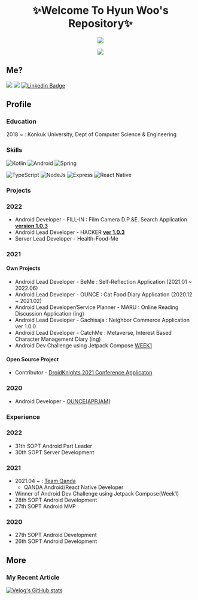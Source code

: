<h1 align="center"><b>✨Welcome To Hyun Woo's Repository✨</b></h1>
<a href="https://github.com/anuraghazra/github-readme-stats">
  <p align="center"><img src="https://github-readme-stats.vercel.app/api/?username=l2hyunwoo&count_private=true&show_icons=true&theme=dark" /></p>
</a>
<p align="center"><img src="https://github-profile-trophy.vercel.app?username=l2hyunwoo" /></p>


## Me?

<a href="https://velog.io/@l2hyunwoo"><img src="https://img.shields.io/badge/Tech%20Blog-11B48A?style=flat-square&logo=Vimeo&logoColor=white&link=https://velog.io/@l2hyunwoo"/></a>
<a href="https://www.instagram.com/l2hyunwoo/"><img src="https://img.shields.io/badge/Instagram-E4405F?style=flat-square&logo=Instagram&logoColor=white&link=https://www.instagram.com/l2hyunwoo/"/></a>
[![Linkedin Badge](https://img.shields.io/badge/-LinkedIn-blue?style=flat-square&logo=Linkedin&logoColor=white&link=https://www.linkedin.com/in/hyunwoo-lee-0412/)](https://www.linkedin.com/in/hyunwoo-lee-0412/) 

## Profile

### Education

2018 ~ : Konkuk University, Dept of Computer Science & Engineering

### Skills

<p>
  <img alt="Kotlin" src="https://img.shields.io/badge/kotlin-%230095D5.svg?&style=for-the-badge&logo=kotlin&logoColor=white"/>
  <img alt="Android" src="https://img.shields.io/badge/Android-3DDC84?style=for-the-badge&logo=android&logoColor=white" />
  <img alt="Spring" src="https://img.shields.io/badge/spring-%236DB33F.svg?style=for-the-badge&logo=spring&logoColor=white"/>
</p>
<p>
  <img alt="TypeScript" src="https://img.shields.io/badge/TypeScript-007ACC?style=for-the-badge&logo=typescript&logoColor=white" />
  <img alt="NodeJs" src="https://img.shields.io/badge/Node.js-43853D?style=for-the-badge&logo=node.js&logoColor=white" />
  <img alt="Express" src="https://img.shields.io/badge/express.js-%23404d59.svg?style=for-the-badge&logo=express&logoColor=%2361DAFB" />
  <img alt="React Native" src="https://img.shields.io/badge/React_Native-20232A?style=for-the-badge&logo=react&logoColor=61DAFB" />
</p>

### Projects

<h3> 2022 </h3>

- Android Developer - FILL-IN : Film Camera D.P.&E. Search Application [**version 1.0.3**](https://play.google.com/store/apps/details?id=com.teamfillin.fillin)
- Android Lead Developer - HACKER [**ver 1.0.3**](https://play.google.com/store/apps/details?id=com.teamzzong.hacker)
- Server Lead Developer - Health-Food-Me

<h3> 2021 </h3>

<h4> Own Projects </h4>

- Android Lead Developer - BeMe : Self-Reflection Application (2021.01 ~ 2022.06)
- Android Lead Developer - OUNCE : Cat Food Diary Application (2020.12 ~ 2021.02)
- Android Lead Developer/Service Planner - MARU : Online Reading Discussion Application (ing)
- Android Lead Developer - Gachisaja : Neighbor Commerce Application ver 1.0.0
- Android Lead Developer - CatchMe : Metaverse, Interest Based Character Management Diary (ing)
- Android Dev Challenge using Jetpack Compose [WEEK1](https://github.com/l2hyunwoo/l2hyunwoo-compose-puppies)

<h4> Open Source Project </h4>

- Contributor - [DroidKnights 2021 Conference Applicaton](https://github.com/droidknights/DroidKnights2021_App)
  
<h3> 2020 </h3>

- Android Developer - [OUNCE(APPJAM)](https://github.com/We-are-Ounce/OUNCE_Android)

### Experience

<h3> 2022 </h3>

- 31th SOPT Android Part Leader
- 30th SOPT Server Development

<h3> 2021 </h3>

- 2021.04 ~ : [Team Qanda](https://mathpresso.com/ko) 
    - QANDA Android/React Native Developer
- Winner of Android Dev Challenge using Jetpack Compose(Week1)
- 28th SOPT Android Development
- 27th SOPT Android MVP

<h3> 2020 </h3>

- 27th SOPT Android Development
- 26th SOPT Android Development


## More

### My Recent Article
[![Velog's GitHub stats](https://velog-readme-stats.vercel.app/api?name=l2hyunwoo)](https://velog-readme-stats.vercel.app/api/redirect?name=l2hyunwoo)

